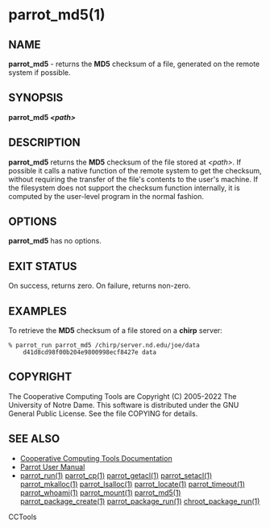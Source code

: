 






















# parrot_md5(1)

## NAME
**parrot_md5** - returns the **MD5** checksum of a file, generated on the remote system if possible.

## SYNOPSIS
**parrot_md5 _&lt;path&gt;_**

## DESCRIPTION

**parrot_md5** returns the **MD5** checksum of the file stored at _&lt;path&gt;_.  If possible
it calls a native function of the remote system to get the checksum, without requiring the transfer
of the file's contents to the user's machine.
If the filesystem does not support the checksum function internally,
it is computed by the user-level program in the normal fashion.

## OPTIONS
**parrot_md5** has no options.

## EXIT STATUS
On success, returns zero.  On failure, returns non-zero.

## EXAMPLES

To retrieve the **MD5** checksum of a file stored on a **chirp** server:

```
% parrot_run parrot_md5 /chirp/server.nd.edu/joe/data
	d41d8cd98f00b204e9800998ecf8427e data
```


## COPYRIGHT

The Cooperative Computing Tools are Copyright (C) 2005-2022 The University of Notre Dame.  This software is distributed under the GNU General Public License.  See the file COPYING for details.

## SEE ALSO


- [Cooperative Computing Tools Documentation]("../index.html")
- [Parrot User Manual]("../parrot.html")
- [parrot_run(1)](parrot_run.md) [parrot_cp(1)](parrot_cp.md) [parrot_getacl(1)](parrot_getacl.md)  [parrot_setacl(1)](parrot_setacl.md)  [parrot_mkalloc(1)](parrot_mkalloc.md)  [parrot_lsalloc(1)](parrot_lsalloc.md)  [parrot_locate(1)](parrot_locate.md)  [parrot_timeout(1)](parrot_timeout.md)  [parrot_whoami(1)](parrot_whoami.md)  [parrot_mount(1)](parrot_mount.md)  [parrot_md5(1)](parrot_md5.md)  [parrot_package_create(1)](parrot_package_create.md)  [parrot_package_run(1)](parrot_package_run.md)  [chroot_package_run(1)](chroot_package_run.md)


CCTools
